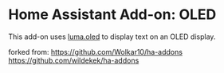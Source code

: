 # Home Assistant Add-on: OLED

This add-on uses [luma.oled](https://luma-oled.readthedocs.io/en/latest/) to display text on an OLED display.

forked from: <https://github.com/Wolkar10/ha-addons> <https://github.com/wildekek/ha-addons>
